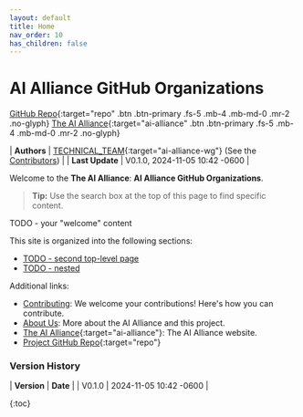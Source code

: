 ```yaml
---
layout: default
title: Home
nav_order: 10
has_children: false
---
```


# AI Alliance GitHub Organizations

[GitHub Repo](https://github.com/The-AI-Alliance/the-ai-alliance.github.io){:target="repo" .btn .btn-primary .fs-5 .mb-4 .mb-md-0 .mr-2 .no-glyph}
[The AI Alliance](https://thealliance.ai){:target="ai-alliance" .btn .btn-primary .fs-5 .mb-4 .mb-md-0 .mr-2 .no-glyph} 

| **Authors**     | [TECHNICAL_TEAM](https://thealliance.ai/focus-areas/){:target="ai-alliance-wg"} (See the [Contributors]({{site.baseurl}}/contributing/#contributors)) |
| **Last Update** | V0.1.0, 2024-11-05 10:42 -0600 |

Welcome to the **The AI Alliance**: **AI Alliance GitHub Organizations**.

> **Tip:** Use the search box at the top of this page to find specific content.

TODO - your "welcome" content


This site is organized into the following sections:

* [TODO - second top-level page]({{site.baseurl}}/second_page)
* [TODO - nested]({{site.baseurl}}/nested/nested)

Additional links:

* [Contributing]({{site.baseurl}}/contributing): We welcome your contributions! Here's how you can contribute.
* [About Us]({{site.baseurl}}/about): More about the AI Alliance and this project.
* [The AI Alliance](https://thealliance.ai){:target="ai-alliance"}: The AI Alliance website.
* [Project GitHub Repo](https://github.com/The-AI-Alliance/the-ai-alliance.github.io){:target="repo"}


### Version History

| **Version** | **Date**   |
| V0.1.0      | 2024-11-05 10:42 -0600 |

<!-- 
Use the following construct to automatically show a table of
contents (ToC) for the child pages.
For this page, you already have a "manual" ToC in the bullet 
lists above.
-->
{:toc}
